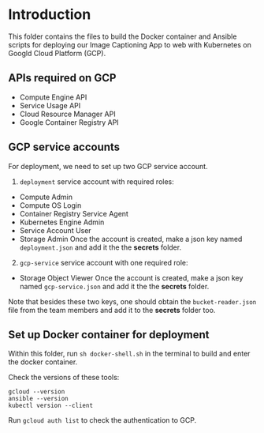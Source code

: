 # Introduction

This folder contains the files to build the Docker container and Ansible scripts for deploying our Image Captioning App to web with Kubernetes on Googld Cloud Platform (GCP).

## APIs required on GCP
- Compute Engine API
- Service Usage API
- Cloud Resource Manager API
- Google Container Registry API

## GCP service accounts
For deployment, we need to set up two GCP service account.
1. `deployment` service account with required roles:
- Compute Admin
- Compute OS Login
- Container Registry Service Agent
- Kubernetes Engine Admin
- Service Account User
- Storage Admin
Once the account is created, make a json key named `deployment.json` and add it the the **secrets** folder.

2. `gcp-service` service account with one required role:
- Storage Object Viewer
Once the account is created, make a json key named `gcp-service.json` and add it the the **secrets** folder.

Note that besides these two keys, one should obtain the `bucket-reader.json` file from the team members and add it to the **secrets** folder too.

## Set up Docker container for deployment
Within this folder, run `sh docker-shell.sh` in the terminal to build and enter the docker container.

Check the versions of these tools:
```
gcloud --version
ansible --version
kubectl version --client
```

Run `gcloud auth list` to check the authentication to GCP.

